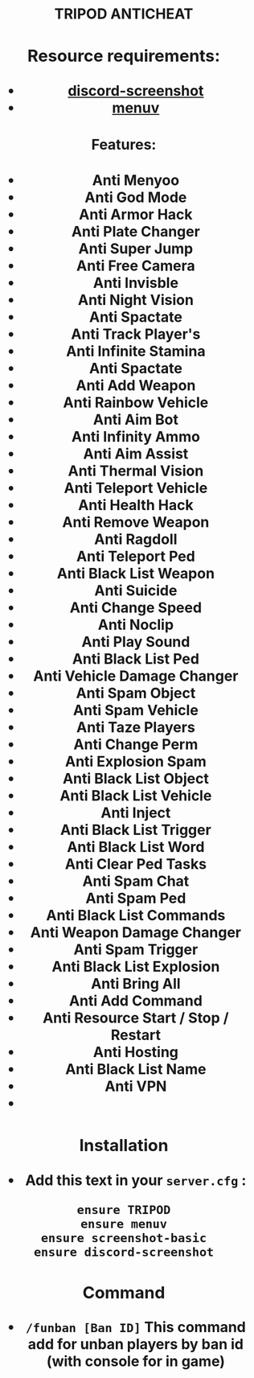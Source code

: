 ﻿<h1 align='center'><center> TRIPOD ANTICHEAT


### Resource requirements:
   * [discord-screenshot](https://github.com/jaimeadf/discord-screenshot/releases)
   * [menuv](https://github.com/ThymonA/menuv/releases)


#### Features:
- Anti Menyoo
- Anti God Mode
- Anti Armor Hack
 - Anti Plate Changer
  - Anti Super Jump
  - Anti Free Camera
 - Anti Invisble
 - Anti Night Vision
 - Anti Spactate
  - Anti Track Player's
  - Anti Infinite Stamina
  - Anti Spactate
  - Anti Add Weapon
 - Anti Rainbow Vehicle
  - Anti Aim Bot
  - Anti Infinity Ammo
 - Anti Aim Assist
 - Anti Thermal Vision
 - Anti Teleport Vehicle
  - Anti Health Hack
  - Anti Remove Weapon
 - Anti Ragdoll
- Anti Teleport Ped
 - Anti Black List Weapon
  - Anti Suicide
 - Anti Change Speed
- Anti Noclip
- Anti Play Sound
 - Anti Black List Ped
 - Anti Vehicle Damage Changer
 - Anti Spam Object
- Anti Spam Vehicle
 - Anti Taze Players
- Anti Change Perm
 - Anti Explosion Spam
 - Anti Black List Object
 - Anti Black List Vehicle
  - Anti Inject
  - Anti Black List Trigger
 - Anti Black List Word
 - Anti Clear Ped Tasks
 - Anti Spam Chat
  - Anti Spam Ped
 - Anti Black List Commands
 - Anti Weapon Damage Changer
  - Anti Spam Trigger
 - Anti Black List Explosion
 - Anti Bring All
- Anti Add Command
- Anti Resource Start / Stop / Restart
- Anti Hosting
- Anti Black List Name
- Anti VPN
- 
### Installation
- Add this text in your `server.cfg` :
```
ensure TRIPOD
ensure menuv
ensure screenshot-basic
ensure discord-screenshot
```

### Command
- `/funban [Ban ID]` This command add for unban players by ban id (with console for in game)
